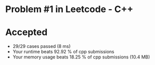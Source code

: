 # Problem #1 in Leetcode - C++

# Accepted
- 29/29 cases passed (8 ms)
- Your runtime beats 92.92 % of cpp submissions
- Your memory usage beats 18.25 % of cpp submissions (10.4 MB)

